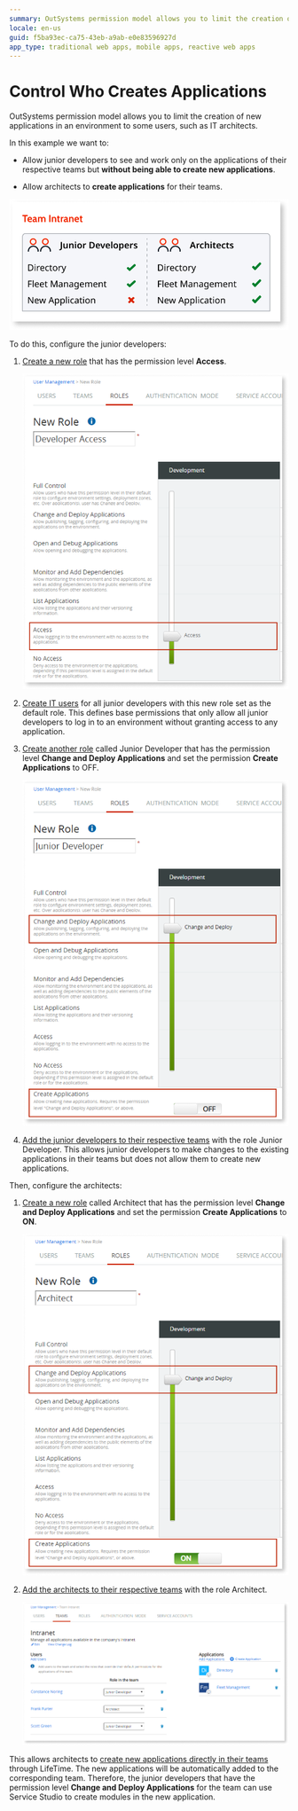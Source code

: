 ```yaml
---
summary: OutSystems permission model allows you to limit the creation of new applications in an environment to some users, such as IT architects.
locale: en-us
guid: f5ba93ec-ca75-43eb-a9ab-e0e83596927d
app_type: traditional web apps, mobile apps, reactive web apps
---
```


# Control Who Creates Applications

OutSystems permission model allows you to limit the creation of new applications in an environment to some users, such as IT architects.

In this example we want to:

* Allow junior developers to see and work only on the applications of their respective teams but **without being able to create new applications**.

* Allow architects to **create applications** for their teams.

![](images/control-app-creation-team-diag.png?width=600)

To do this, configure the junior developers:

1. [Create a new role](create-an-it-role.md#create-a-new-role) that has the permission level **Access**.  

    ![](images/control-app-creation-junior-access-role-lt.png)

1. [Create IT users](create-an-it-user.md) for all junior developers with this new role set as the default role. This defines base permissions that only allow all junior developers to log in to an environment without granting access to any application.

1. [Create another role](create-an-it-role.md#create-a-new-role) called Junior Developer that has the permission level **Change and Deploy Applications** and set the permission **Create Applications** to OFF.  

    ![](images/control-app-creation-junior-deploy-role-lt.png)

1. [Add the junior developers to their respective teams](create-an-it-team.md#add-it-users-to-the-team) with the role Junior Developer. This allows junior developers to make changes to the existing applications in their teams but does not allow them to create new applications.

Then, configure the architects:

1. [Create a new role](create-an-it-role.md#create-a-new-role) called Architect that has the permission level **Change and Deploy Applications** and set the permission **Create Applications** to **ON**.  

    ![](images/control-app-creation-architect-role-lt.png)

2. [Add the architects to their respective teams](create-an-it-team.md#add-it-users-to-the-team) with the role Architect.  

    ![](images/control-app-creation-add-architect-to-team-lt.png)

This allows architects to [create new applications directly in their teams](create-an-it-team.md#create-a-new-application-in-the-team) through LifeTime. The new applications will be automatically added to the corresponding team. Therefore, the junior developers that have the permission level **Change and Deploy Applications** for the team can use Service Studio to create modules in the new application.
